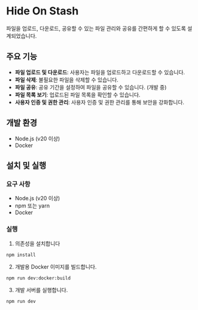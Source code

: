 # Hide On Stash

파일을 업로드, 다운로드, 공유할 수 있는 파일 관리와 공유를 간편하게 할 수 있도록 설계되었습니다.

## 주요 기능

- **파일 업로드 및 다운로드**: 사용자는 파일을 업로드하고 다운로드할 수 있습니다.
- **파일 삭제**: 불필요한 파일을 삭제할 수 있습니다.
- **파일 공유**: 공유 기간을 설정하여 파일을 공유할 수 있습니다. (개발 중)
- **파일 목록 보기**: 업로드된 파일 목록을 확인할 수 있습니다.
- **사용자 인증 및 권한 관리**: 사용자 인증 및 권한 관리를 통해 보안을 강화합니다.


## 개발 환경

- Node.js (v20 이상)
- Docker

## 설치 및 실행

### 요구 사항

- Node.js (v20 이상)
- npm 또는 yarn
- Docker

### 실행
1. 의존성을 설치합니다
```
npm install
```
2. 개발용 Docker 이미지를 빌드합니다.
```
npm run dev:docker:build
```
3. 개발 서버를 실행합니다.
```
npm run dev
```
